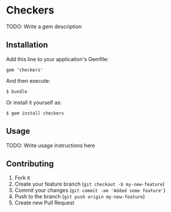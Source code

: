 # Checkers

TODO: Write a gem description

## Installation

Add this line to your application's Gemfile:

    gem 'checkers'

And then execute:

    $ bundle

Or install it yourself as:

    $ gem install checkers

## Usage

TODO: Write usage instructions here

## Contributing

1. Fork it
2. Create your feature branch (`git checkout -b my-new-feature`)
3. Commit your changes (`git commit -am 'Added some feature'`)
4. Push to the branch (`git push origin my-new-feature`)
5. Create new Pull Request
